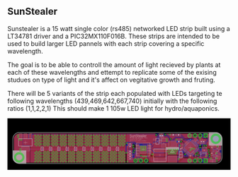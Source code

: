 ## SunStealer

Sunstealer is a 15 watt single color (rs485) networked LED strip built using a LT34781 driver and a PIC32MX110F016B.
These strips are intended to be used to build larger LED pannels with each strip covering a specific wavelength.

The goal is to be able to controll the amount of light recieved by plants at each of these wavelengths and ettempt to replicate some of the exising studues on type of light and it's affect on vegitative growth and fruting.

There will be 5 variants of the strip each populated with LEDs targeting te following wavelengths (439,469,642,667,740) initially with the following ratios (1,1,2,2,1) This should make 1 105w LED light for hydro/aquaponics.

![pcb](pannel_v1.png)
